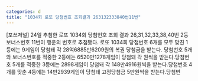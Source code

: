 ```yaml
---
categories: d
title: "1034회 로또 당첨번호 조회결과 263132333840번11번"
---
```

[포쓰저널] 24일 추첨한 로또 1034회 당첨번호 조회 결과 26,31,32,33,38,40번 2등보너스번호 11번이 행운의 번호로 추첨됐다. 로또 1034회 당첨번호 6개를 모두 맞친 1등에는 9게임이 당첨돼 각 28억6885만6209원의 복권 당첨금을 받는다. 당첨번호 5개와 보너스번호를 적중한 2등에는 6520만1278게임이 당첨돼 각 원씩을 받는다.당첨번호 5개를 적중한 3등에는 2898게임이 당첨돼 각 148만4916원씩을 받는다.당첨번호 4개를 맞춘 4등에는 14만2939게임이 당첨돼 고정당첨금 5만원씩을 받는다.당첨번